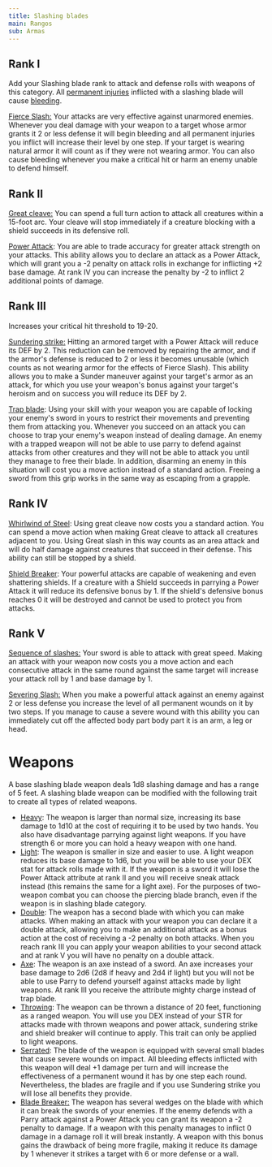 ```yaml
---
title: Slashing blades
main: Rangos
sub: Armas
---
```


## Rank I

Add your Slashing blade rank to attack and defense rolls with weapons of this category. All [permanent injuries](https://raldamain.com/en/rules/main%20rules/Heridas%20permanentes.html) inflicted with a slashing blade will cause [bleeding](https://raldamain.com/en/rules/main%20rules/Efectos%20de%20estado.html#bleeding).

<u>Fierce Slash:</u> Your attacks are very effective against unarmored enemies. Whenever you deal damage with your weapon to a target whose armor grants it 2 or less defense it will begin bleeding and all permanent injuries you inflict will increase their level by one step. If your target is wearing natural armor it will count as if they were not wearing armor. You can also cause bleeding whenever you make a critical hit or harm an enemy unable to defend himself.

## Rank II

<u>Great cleave:</u> You can spend a full turn action to attack all creatures within a 15-foot arc. Your cleave will stop immediately if a creature blocking with a shield succeeds in its defensive roll.

<u>Power Attack</u>: You are able to trade accuracy for greater attack strength on your attacks. This ability allows you to declare an attack as a Power Attack, which will grant you a -2 penalty on attack rolls in exchange for inflicting +2 base damage. At rank IV you can increase the penalty by -2 to inflict 2 additional points of damage.

## Rank III

Increases your critical hit threshold to 19-20.

<u>Sundering strike:</u> Hitting an armored target with a Power Attack will reduce its DEF by 2. This reduction can be removed by repairing the armor, and if the armor's defense is reduced to 2 or less it becomes unusable (which counts as not wearing armor for the effects of Fierce Slash). This ability allows you to make a Sunder maneuver against your target's armor as an attack, for which you use your weapon's bonus against your target's heroism and on success you will reduce its DEF by 2.

<u>Trap blade</u>: Using your skill with your weapon you are capable of locking your enemy's sword in yours to restrict their movements and preventing them from attacking you. Whenever you succeed on an attack you can choose to trap your enemy's weapon instead of dealing damage. An enemy with a trapped weapon will not be able to use parry to defend against attacks from other creatures and they will not be able to attack you until they manage to free their blade. In addition, disarming an enemy in this situation will cost you a move action instead of a standard action. Freeing a sword from this grip works in the same way as escaping from a grapple.

## Rank IV

<u>Whirlwind of Steel</u>: Using great cleave now costs you a standard action. You can spend a move action when making Great cleave to attack all creatures adjacent to you. Using Great slash in this way counts as an area attack and will do half damage against creatures that succeed in their defense. This ability can still be stopped by a shield.

<u>Shield Breaker</u>: Your powerful attacks are capable of weakening and even shattering shields. If a creature with a Shield succeeds in parrying a Power Attack it will reduce its defensive bonus by 1. If the shield's defensive bonus reaches 0 it will be destroyed and cannot be used to protect you from attacks. 

## Rank V

<u>Sequence of slashes:</u> Your sword is able to attack with great speed. Making an attack with your weapon now costs you a move action and each consecutive attack in the same round against the same target will increase your attack roll by 1 and base damage by 1.

<u>Severing Slash:</u> When you make a powerful attack against an enemy against 2 or less defense you increase the level of all permanent wounds on it by two steps. If you manage to cause a severe wound with this ability you can immediately cut off the affected body part body part it is an arm, a leg or head.

# Weapons

A base slashing blade weapon deals 1d8 slashing damage and has a range of 5 feet. A slashing blade weapon can be modified with the following trait to create all types of related weapons.

- <u>Heavy</u>: The weapon is larger than normal size, increasing its base damage to 1d10 at the cost of requiring it to be used by two hands. You also have disadvantage parrying against light weapons. If you have strength 6 or more you can hold a heavy weapon with one hand.
- <u>Light</u>: The weapon is smaller in size and easier to use. A light weapon reduces its base damage to 1d6, but you will be able to use your DEX stat for attack rolls made with it. If the weapon is a sword it will lose the Power Attack attribute at rank II and you will receive sneak attack instead (this remains the same for a light axe). For the purposes of two-weapon combat you can choose the piercing blade branch, even if the weapon is in slashing blade category.
- <u>Double</u>: The weapon has a second blade with which you can make attacks. When making an attack with your weapon you can declare it a double attack, allowing you to make an additional attack as a bonus action at the cost of receiving a -2 penalty on both attacks. When you reach rank III you can apply your weapon abilities to your second attack and at rank V you will have no penalty on a double attack.
- <u>Axe</u>: The weapon is an axe instead of a sword. An axe increases your base damage to 2d6 (2d8 if heavy and 2d4 if light) but you will not be able to use Parry to defend yourself against attacks made by light weapons. At rank III you receive the attribute mighty charge instead of trap blade.
- <u>Throwing</u>: The weapon can be thrown a distance of 20 feet, functioning as a ranged weapon. You will use you DEX instead of your STR for attacks made with thrown weapons and power attack, sundering strike and shield breaker will continue to apply. This trait can only be applied to light weapons.
- <u>Serrated</u>: The blade of the weapon is equipped with several small blades that cause severe wounds on impact. All bleeding effects inflicted with this weapon will deal +1 damage per turn and will increase the effectiveness of a permanent wound it has by one step each round. Nevertheless, the blades are fragile and if you use Sundering strike you will lose all benefits they provide.
- <u>Blade Breaker:</u> The weapon has several wedges on the blade with which it can break the swords of your enemies. If the enemy defends with a Parry attack against a Power Attack you can grant its weapon a -2 penalty to damage. If a weapon with this penalty manages to inflict 0 damage in a damage roll it will break instantly. A weapon with this bonus gains the drawback of being more fragile, making it reduce its damage by 1 whenever it strikes a target with 6 or more defense or a wall.